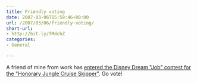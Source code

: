 ```yaml
---
title: Friendly voting
date: 2007-03-06T15:59:46+00:00
url: /2007/03/06/friendly-voting/
short-url:
- http://bit.ly/fMdcbZ
categories:
- General

---
```

<div class='microid-mailto+http:sha1:c5dd87da0dfac0c1ec6f9ed4b7e7a2f3f2cca031'>

A friend of mine from work has <a href="http://www.youtube.com/watch?v=AenGMLNDyJM">entered the Disney Dream "Job" contest for the "Honorary Jungle Cruise Skipper"</a>. Go vote!

